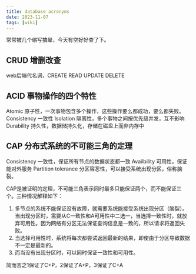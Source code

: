 ```yaml
---
title: database acronyms
date: 2023-11-07
tags: [wiki]
---
```


常常被几个缩写搞晕，今天有空好好查了下。

## CRUD 增删改查
web后端代名词，CREATE READ UPDATE DELETE

## ACID 事物操作的四个特性
Atomic 原子性，一次事物包含多个操作，这些操作要么都成功，要么都失败。
Consistency 一致性
Isolation 隔离性，多个事物之间按优先级并发，互不影响
Durability 持久性，数据储持久化，存储在磁盘上而非内存中

## CAP 分布式系统的不可能三角的定理

Consistency 一致性，保证所有节点的数据状态都一致
Availbility 可用性，保证能对外服务
Partition tolerance 分区容忍性，可以接受系统出现分区，俗称脑裂。

CAP是被证明的定理，不可能三角表示同时最多只能保证两个，而不能保证三个。三种情况解释如下：
1. 多节点的系统不能保证没有故障，就需要系统能接受系统出现分区（脑裂）。当出现分区时，需要从C一致性和A可用性中二选一，当选择一致性时，就放弃可用性。因为网络有分区无法保证查询信息是一致的，所以请求将返回失败。
2. 当选择可用性时，系统将每次都尝试返回最新的结果，即使由于分区导致数据不一定是最新的。
3. 而当没有出现分区时，可以同时保证一致性和可用性。

简而言之1保证了C+P，2保证了A+P，3保证了C+A
